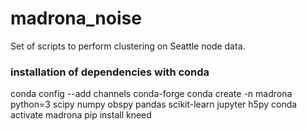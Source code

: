 # madrona_noise
Set of scripts to perform clustering on Seattle node data.


### installation of dependencies with conda
conda config --add channels conda-forge
conda create -n madrona python=3 scipy numpy obspy pandas scikit-learn jupyter h5py
conda activate madrona
pip install kneed

